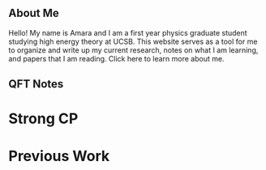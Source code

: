 ## About Me

Hello! My name is Amara and I am a first year physics graduate student studying high energy theory at UCSB. This website serves as a tool for me to organize and write up my current research, notes on what I am learning, and papers that I am reading. Click here to learn more about me.

## QFT Notes

# Strong CP

# Previous Work
